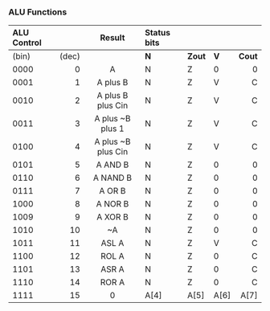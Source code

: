 ### ALU Functions

| **ALU Control** || **Result**        | **Status bits** ||      |          |
|:------|--------:|:------------------:|:-----|----------|-------|---------:|
| (bin) | (dec)   |                    | **N**| **Zout** | **V** | **Cout** |
| 0000  | 0       | A                  | N    | Z        | 0     | 0        |
| 0001  | 1       | A plus B           | N    | Z        | V     | C        |
| 0010  | 2       | A plus B plus Cin  | N    | Z        | V     | C        |
| 0011  | 3       | A plus ~B plus 1   | N    | Z        | V     | C        |
| 0100  | 4       | A plus ~B plus Cin | N    | Z        | V     | C        |
| 0101  | 5       | A AND B            | N    | Z        | 0     | 0        |
| 0110  | 6       | A NAND B           | N    | Z        | 0     | 0        |
| 0111  | 7       | A OR B             | N    | Z        | 0     | 0        |
| 1000  | 8       | A NOR B            | N    | Z        | 0     | 0        |
| 1009  | 9       | A XOR B            | N    | Z        | 0     | 0        |
| 1010  | 10      | ~A                 | N    | Z        | 0     | 0        |
| 1011  | 11      | ASL A              | N    | Z        | V     | C        |
| 1100  | 12      | ROL A              | N    | Z        | 0     | C        |
| 1101  | 13      | ASR A              | N    | Z        | 0     | C        |
| 1110  | 14      | ROR A              | N    | Z        | 0     | C        |
| 1111  | 15      | 0                  | A[4] | A[5]     | A[6]  | A[7]     |
